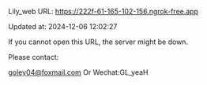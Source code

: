 Lily_web URL: https://222f-61-165-102-156.ngrok-free.app

Updated at: 2024-12-06 12:02:27

If you cannot open this URL, the server might be down.

Please contact: 

goley04@foxmail.com Or Wechat:GL_yeaH